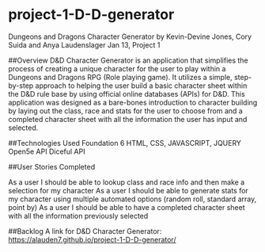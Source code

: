 # project-1-D-D-generator

Dungeons and Dragons Character Generator
by Kevin-Devine Jones, Cory Suida and Anya Laudenslager
Jan 13, Project 1

##Overview
D&D Character Generator is an application that simplifies the process of creating a unique character for the user to play within a Dungeons and Dragons RPG (Role playing game). It utilizes a simple, step-by-step approach to helping the user build a basic character sheet within the D&D rule base by using official online databases (APIs) for D&D. This application was designed as a bare-bones introduction to character building by laying out the class, race and stats for the user to choose from and a completed character sheet with all the information the user has input and selected.

##Technologies Used
Foundation 6
HTML, CSS, JAVASCRIPT, JQUERY
Open5e API
Diceful API

##User Stories Completed

As a user I should be able to lookup class and race info and then make a selection for my character
As a user I should be able to generate stats for my character using multiple automated options (random roll, standard array, point by)
As a user I should be able to have a completed character sheet with all the information previously selected

##Backlog
A link for D&D Character Generator: https://alauden7.github.io/project-1-D-D-generator/